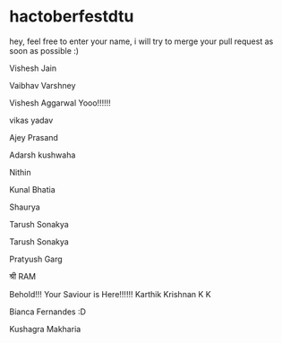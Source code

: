 # hactoberfestdtu
hey, feel free to enter your name, i will try to merge your pull request as soon as possible :)

Vishesh Jain 

Vaibhav Varshney

Vishesh Aggarwal Yooo!!!!!!

vikas yadav

Ajey Prasand

Adarsh kushwaha


Nithin

Kunal Bhatia

Shaurya

Tarush Sonakya

Tarush Sonakya

Pratyush Garg

श्री RAM

Behold!!! Your Saviour is Here!!!!!!
Karthik Krishnan K K

Bianca Fernandes :D


Kushagra Makharia

